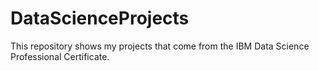 # DataScienceProjects
This repository shows my projects that come from the IBM Data Science Professional Certificate.
